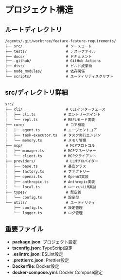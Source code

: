 # プロジェクト構造

## ルートディレクトリ

```
/agents/.git/worktree/feature-feature-requirements/
├── src/                    # ソースコード
├── tests/                  # テストファイル
├── docs/                   # ドキュメント
├── .github/                # GitHub Actions
├── dist/                   # ビルド成果物
├── node_modules/           # 依存関係
└── scripts/                # ユーティリティスクリプト
```

## src/ディレクトリ詳細

```
src/
├── cli/                    # CLIインターフェース
│   ├── cli.ts             # エントリーポイント
│   └── repl.ts            # REPLモード実装
├── core/                   # コア機能
│   ├── agent.ts           # エージェントコア
│   ├── task-executor.ts   # タスク実行エンジン
│   └── memory.ts          # メモリ管理
├── mcp/                    # MCPプロトコル
│   ├── manager.ts         # MCPマネージャー
│   └── client.ts          # MCPクライアント
├── providers/              # LLMプロバイダー
│   ├── base.ts            # 基底クラス
│   ├── factory.ts         # ファクトリー
│   ├── openai.ts          # OpenAI実装
│   ├── anthropic.ts       # Anthropic実装
│   └── local.ts           # ローカルLLM実装
├── types/                  # 型定義
│   └── config.ts          # 設定型
└── utils/                  # ユーティリティ
    ├── config.ts          # 設定管理
    └── logger.ts          # ログ管理
```

## 重要ファイル

- **package.json**: プロジェクト設定
- **tsconfig.json**: TypeScript設定
- **.eslintrc.json**: ESLint設定
- **.prettierrc.json**: Prettier設定
- **Dockerfile**: Docker設定
- **docker-compose.yml**: Docker Compose設定
